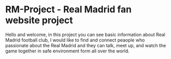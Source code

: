 # RM-Project - Real Madrid fan website project

Hello and welcome, in this project you can see basic information about Real Madrid football club, I would like to find and connect peaople who passionate about the Real Madrid and they can talk, meet up, and watch the game together in safe environment form all over the world. 
